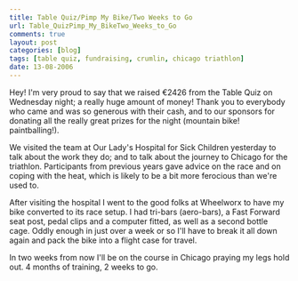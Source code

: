 ```yaml
---
title: Table Quiz/Pimp My Bike/Two Weeks to Go
url: Table_QuizPimp_My_BikeTwo_Weeks_to_Go
comments: true
layout: post
categories: [blog]
tags: [table quiz, fundraising, crumlin, chicago triathlon]
date: 13-08-2006
---
```

<p class="intro">Hey! I'm very proud to say that we raised &#8364;2426 from the Table Quiz on Wednesday night; a really huge amount of money! Thank you to everybody who came and was so generous with their cash, and to our sponsors for donating all the really great prizes for the night (mountain bike! paintballing!).</p>
We visited the team at Our Lady's Hospital for Sick Children yesterday to talk about the work they do; and to talk about the journey to Chicago for the triathlon. Participants from previous years gave advice on the race and on coping with the heat, which is likely to be a bit more ferocious than we're used to.

After visiting the hospital I went to the good folks at Wheelworx to have my bike converted to its race setup. I had tri-bars (aero-bars), a Fast Forward seat post, pedal clips and a computer fitted, as well as a second bottle cage. Oddly enough in just over a week or so I'll have to break it all down again and pack the bike into a flight case for travel.

In two weeks from now I'll be on the course in Chicago praying my legs hold out. 4 months of training, 2 weeks to go.

